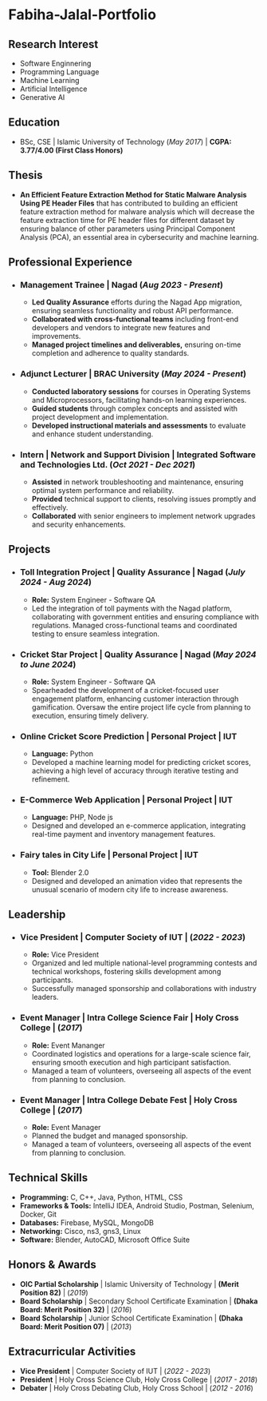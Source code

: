 # Fabiha-Jalal-Portfolio

## Research Interest
- Software Enginnering
- Programming Language
- Machine Learning
- Artificial Intelligence
- Generative AI
## Education
- BSc, CSE | Islamic University of Technology (_May 2017_) |  **CGPA: 3.77/4.00 (First Class Honors)**

## Thesis
- **An Efficient Feature Extraction Method for Static Malware Analysis Using PE Header Files** that has contributed to building an efficient feature extraction method for malware analysis which will decrease the feature extraction time for PE header files for different dataset by ensuring balance of other parameters using Principal Component Analysis (PCA), an essential area in cybersecurity and machine learning.

## Professional Experience
- ### Management Trainee | Nagad (_Aug 2023 - Present_)
  - **Led Quality Assurance** efforts during the Nagad App migration, ensuring seamless functionality and robust
API performance.
  - **Collaborated with cross-functional teams** including front-end developers and vendors to integrate new features and improvements.
  - **Managed project timelines and deliverables,** ensuring on-time completion and adherence to quality standards.

- ### Adjunct Lecturer | BRAC University (_May 2024 - Present_)
  - **Conducted laboratory sessions** for courses in Operating Systems and Microprocessors, facilitating hands-on
learning experiences.
  - **Guided students** through complex concepts and assisted with project development and implementation.
  - **Developed instructional materials and assessments** to evaluate and enhance student understanding.

 - ### Intern | Network and Support Division | Integrated Software and Technologies Ltd. (_Oct 2021 - Dec 2021_)
   - **Assisted** in network troubleshooting and maintenance, ensuring optimal system performance and reliability.
   - **Provided** technical support to clients, resolving issues promptly and effectively.
   - **Collaborated** with senior engineers to implement network upgrades and security enhancements.
## Projects
- ### Toll Integration Project | Quality Assurance | Nagad (_July 2024 - Aug 2024_)
  - **Role:** System Engineer - Software QA
  - Led the integration of toll payments with the Nagad platform, collaborating with government entities and ensuring compliance with regulations. Managed cross-functional teams and coordinated testing to ensure seamless integration.
- ### Cricket Star Project | Quality Assurance | Nagad (_May 2024 to June 2024_)
  - **Role:** System Engineer - Software QA
  - Spearheaded the development of a cricket-focused user engagement platform, enhancing customer interaction
through gamification. Oversaw the entire project life cycle from planning to execution, ensuring timely delivery.

- ### Online Cricket Score Prediction | Personal Project | IUT
  - **Language:** Python
  - Developed a machine learning model for predicting cricket scores, achieving a high level of accuracy through
iterative testing and refinement.

- ### E-Commerce Web Application | Personal Project | IUT
  - **Language:** PHP, Node js
  - Designed and developed an e-commerce application, integrating real-time payment and inventory management
features.

- ### Fairy tales in City Life | Personal Project | IUT
  - **Tool:** Blender 2.0
  - Designed and developed an animation video that represents the unusual scenario of modern city life to increase
awareness.

## Leadership
- ### Vice President | Computer Society of IUT | (_2022 - 2023_)
  - **Role:** Vice President
  - Organized and led multiple national-level programming contests and technical workshops, fostering skills development among participants.
  - Successfully managed sponsorship and collaborations with industry leaders.
- ### Event Manager | Intra College Science Fair | Holy Cross College | (_2017_)
  - **Role:** Event Mananger
  - Coordinated logistics and operations for a large-scale science fair, ensuring smooth execution and high participant satisfaction.
  - Managed a team of volunteers, overseeing all aspects of the event from planning to conclusion.
 
- ### Event Manager | Intra College Debate Fest | Holy Cross College | (_2017_)
  - **Role:** Event Manager
  - Planned the budget and managed sponsorship.
  - Managed a team of volunteers, overseeing all aspects of the event from planning to conclusion.

## Technical Skills
- **Programming:** C, C++, Java, Python, HTML, CSS
- **Frameworks & Tools:** IntelliJ IDEA, Android Studio, Postman, Selenium, Docker, Git
- **Databases:** Firebase, MySQL, MongoDB
- **Networking:** Cisco, ns3, gns3, Linux
- **Software:** Blender, AutoCAD, Microsoft Office Suite

## Honors & Awards
- **OIC Partial Scholarship** | Islamic University of Technology | **(Merit Position 82)** | (_2019_)
- **Board Scholarship** | Secondary School Certificate Examination | **(Dhaka Board: Merit Position 32)** | (_2016_)
- **Board Scholarship** | Junior School Certificate Examination | **(Dhaka Board: Merit Position 07)** | (_2013_)

## Extracurricular Activities
- **Vice President** | Computer Society of IUT | (_2022 - 2023_)
- **President** | Holy Cross Science Club, Holy Cross College | (_2017 - 2018_)
- **Debater** | Holy Cross Debating Club, Holy Cross School | (_2012 - 2016_)



